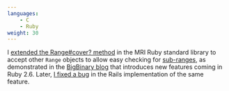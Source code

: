 ```yaml
---
languages:
    - C
    - Ruby
weight: 30
---
```


I [extended the Range#cover? method][commit] in the MRI Ruby standard library
to accept other `Range` objects to allow easy checking for
[sub-ranges][ruby_bug], as demonstrated in the [BigBinary blog][blog]
that introduces new features coming in Ruby 2.6. Later, [I fixed a bug][rails]
in the Rails implementation of the same feature.

[commit]: https://github.com/ruby/ruby/commit/9ca738927293df1c7a2a1ed7e2d6cf89527b5438
[ruby_bug]: https://bugs.ruby-lang.org/issues/14473
[blog]: https://blog.bigbinary.com/2018/10/24/ruby-2-6-range-cover-now-accepts-range-object.html
[rails]: https://github.com/rails/rails/pull/35776
